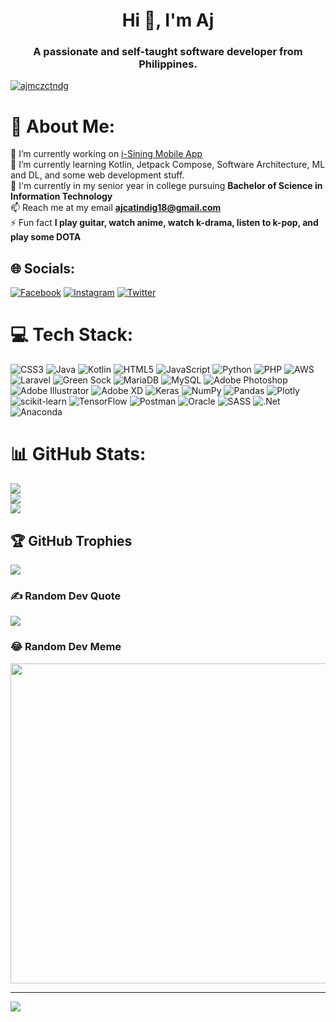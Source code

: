 <h1 align="center">Hi 👋, I'm Aj</h1>
<h3 align="center">A passionate and self-taught software developer from Philippines.</h3>
<p align="left"> <a href="https://twitter.com/ajmczctndg" target="blank"><img src="https://img.shields.io/twitter/follow/ajmczctndg?logo=twitter&style=for-the-badge" alt="ajmczctndg" /></a> </p>

# 💫 About Me:
🔭 I’m currently working on [i-Sining Mobile App](https://github.com/ajcatindig/iSining)<br>
🌱 I’m currently learning Kotlin, Jetpack Compose, Software Architecture, ML and DL, and some web development stuff.<br>
🏫 I'm currently in my senior year in college pursuing **Bachelor of Science in Information Technology**<br>
📫 Reach me at my email **ajcatindig18@gmail.com**<br>
⚡ Fun fact **I play guitar, watch anime, watch k-drama, listen to k-pop, and play some DOTA**


## 🌐 Socials:
[![Facebook](https://img.shields.io/badge/Facebook-%231877F2.svg?logo=Facebook&logoColor=white)](https://facebook.com/ajmczctndg) [![Instagram](https://img.shields.io/badge/Instagram-%23E4405F.svg?logo=Instagram&logoColor=white)](https://instagram.com/@ajctndg_) [![Twitter](https://img.shields.io/badge/Twitter-%231DA1F2.svg?logo=Twitter&logoColor=white)](https://twitter.com/ajmczctndg_) 

# 💻 Tech Stack:
![CSS3](https://img.shields.io/badge/css3-%231572B6.svg?style=for-the-badge&logo=css3&logoColor=white) ![Java](https://img.shields.io/badge/java-%23ED8B00.svg?style=for-the-badge&logo=java&logoColor=white) ![Kotlin](https://img.shields.io/badge/kotlin-%230095D5.svg?style=for-the-badge&logo=kotlin&logoColor=white) ![HTML5](https://img.shields.io/badge/html5-%23E34F26.svg?style=for-the-badge&logo=html5&logoColor=white) ![JavaScript](https://img.shields.io/badge/javascript-%23323330.svg?style=for-the-badge&logo=javascript&logoColor=%23F7DF1E) ![Python](https://img.shields.io/badge/python-3670A0?style=for-the-badge&logo=python&logoColor=ffdd54) ![PHP](https://img.shields.io/badge/php-%23777BB4.svg?style=for-the-badge&logo=php&logoColor=white) ![AWS](https://img.shields.io/badge/AWS-%23FF9900.svg?style=for-the-badge&logo=amazon-aws&logoColor=white) ![Laravel](https://img.shields.io/badge/laravel-%23FF2D20.svg?style=for-the-badge&logo=laravel&logoColor=white) ![Green Sock](https://img.shields.io/badge/green%20sock-88CE02?style=for-the-badge&logo=greensock&logoColor=white) ![MariaDB](https://img.shields.io/badge/MariaDB-003545?style=for-the-badge&logo=mariadb&logoColor=white) ![MySQL](https://img.shields.io/badge/mysql-%2300f.svg?style=for-the-badge&logo=mysql&logoColor=white) ![Adobe Photoshop](https://img.shields.io/badge/adobephotoshop-%2331A8FF.svg?style=for-the-badge&logo=adobephotoshop&logoColor=white) ![Adobe Illustrator](https://img.shields.io/badge/adobeillustrator-%23FF9A00.svg?style=for-the-badge&logo=adobeillustrator&logoColor=white) ![Adobe XD](https://img.shields.io/badge/Adobe%20XD-470137?style=for-the-badge&logo=Adobe%20XD&logoColor=#FF61F6) ![Keras](https://img.shields.io/badge/Keras-%23D00000.svg?style=for-the-badge&logo=Keras&logoColor=white) ![NumPy](https://img.shields.io/badge/numpy-%23013243.svg?style=for-the-badge&logo=numpy&logoColor=white) ![Pandas](https://img.shields.io/badge/pandas-%23150458.svg?style=for-the-badge&logo=pandas&logoColor=white) ![Plotly](https://img.shields.io/badge/Plotly-%233F4F75.svg?style=for-the-badge&logo=plotly&logoColor=white) ![scikit-learn](https://img.shields.io/badge/scikit--learn-%23F7931E.svg?style=for-the-badge&logo=scikit-learn&logoColor=white) ![TensorFlow](https://img.shields.io/badge/TensorFlow-%23FF6F00.svg?style=for-the-badge&logo=TensorFlow&logoColor=white) ![Postman](https://img.shields.io/badge/Postman-FF6C37?style=for-the-badge&logo=postman&logoColor=white) ![Oracle](https://img.shields.io/badge/Oracle-F80000?style=for-the-badge&logo=oracle&logoColor=white) ![SASS](https://img.shields.io/badge/SASS-hotpink.svg?style=for-the-badge&logo=SASS&logoColor=white) ![.Net](https://img.shields.io/badge/.NET-5C2D91?style=for-the-badge&logo=.net&logoColor=white) ![Anaconda](https://img.shields.io/badge/Anaconda-%2344A833.svg?style=for-the-badge&logo=anaconda&logoColor=white)
# 📊 GitHub Stats:
![](https://github-readme-stats.vercel.app/api?username=ajcatindig&theme=dark&hide_border=false&include_all_commits=true&count_private=true)<br/>
![](https://github-readme-streak-stats.herokuapp.com/?user=ajcatindig&theme=dark&hide_border=false)<br/>
![](https://github-readme-stats.vercel.app/api/top-langs/?username=ajcatindig&theme=dark&hide_border=false&include_all_commits=true&count_private=true&layout=compact)

## 🏆 GitHub Trophies
![](https://github-profile-trophy.vercel.app/?username=ajcatindig&theme=radical&no-frame=false&no-bg=true&margin-w=4)

### ✍️ Random Dev Quote
![](https://quotes-github-readme.vercel.app/api?type=horizontal&theme=radical)

### 😂 Random Dev Meme
<img src="https://random-memer.herokuapp.com/" width="512px"/>

---
[![](https://visitcount.itsvg.in/api?id=ajcatindig&icon=5&color=12)](https://visitcount.itsvg.in)

<!-- Proudly created with GPRM ( https://gprm.itsvg.in ) -->
